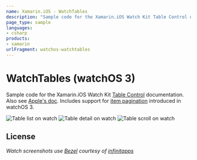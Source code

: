 ```yaml
---
name: Xamarin.iOS - WatchTables
description: "Sample code for the Xamarin.iOS Watch Kit Table Control documentation #watchos"
page_type: sample
languages:
- csharp
products:
- xamarin
urlFragment: watchos-watchtables
---
```

# WatchTables (watchOS 3)

Sample code for the Xamarin.iOS Watch Kit [Table Control] documentation. Also see [Apple's doc]. Includes support for [item pagination] introduced in watchOS 3.

![Table list on watch](Screenshots/table-list-sml.png) ![Table detail on watch](Screenshots/table-detail-sml.png) ![Table scroll on watch](Screenshots/table-scroll-sml.png) 

## License

*Watch screenshots use [Bezel] courtesy of [infinitapps]*  

[Table Control]:https://docs.microsoft.com/xamarin/ios/watchos/user-interface/table
[Apple's doc]:https://developer.apple.com/reference/watchkit/wkinterfacetable
[item pagination]:https://developer.apple.com/reference/watchkit/wkinterfacetable#1682023
[Bezel]:http://infinitapps.com/bezel/
[infinitapps]:http://infinitapps.com/

